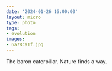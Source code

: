 ```yaml
---
date: '2024-01-26 16:00:00'
layout: micro
type: photo
tags:
- evolution
images:
- 6a78ca1f.jpg
---
```


The baron caterpillar. Nature finds a way.
